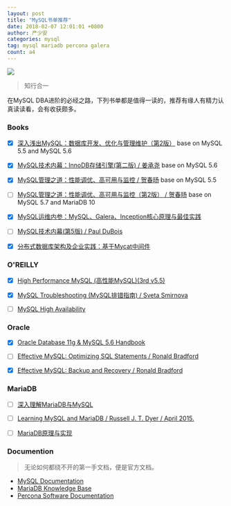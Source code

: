 ```yaml
---
layout: post
title: "MySQL书单推荐"
date: 2018-02-07 12:01:01 +0800
author: 严少安
categories: mysql
tag: mysql mariadb percona galera
count: a4
---
```


![](https://shawn0915.github.io/assets/img_mysql/mysql-with-m-p.png)

> 知行合一

在MySQL DBA进阶的必经之路，下列书单都是值得一读的，推荐有缘人有精力认真读读看，会有收获颇多。


### Books

- [x] [深入浅出MySQL：数据库开发、优化与管理维护（第2版）](https://item.jd.com/11381295.html) base on MySQL 5.5 and MySQL 5.6
- [x] [MySQL技术内幕：InnoDB存储引擎(第二版) / 姜承尧](https://item.jd.com/11252326.html) base on MySQL 5.6
- [x] [MySQL管理之道：性能调优、高可用与监控 / 贺春旸](https://item.jd.com/11398721.html) base on MySQL 5.5
- [ ] [MySQL管理之道：性能调优、高可用与监控（第2版） / 贺春旸](https://item.jd.com/11973797.html) base on MySQL 5.7 and MariaDB 10
- [x] [MySQL运维内参：MySQL、Galera、Inception核心原理与最佳实践](https://item.jd.com/12195430.html)
- [ ] [MySQL技术内幕(第5版) / Paul DuBois](https://item.jd.com/11720091.html)
- [x] [分布式数据库架构及企业实践：基于Mycat中间件](https://item.jd.com/12010439.html)


### O'REILLY

- [x] [High Performance MySQL (高性能MySQL)(3rd v5.5)](https://item.jd.com/11220393.html)
- [x] [MySQL Troubleshooting (MySQL排错指南) / Sveta Smirnova](https://item.jd.com/11741440.html)
- [ ] [MySQL High Availability](https://item.jd.com/11687044.html)


### Oracle

- [x] [Oracle Database 11g & MySQL 5.6 Handbook](https://item.jd.com/11195926.html)
- [ ] [Effective MySQL: Optimizing SQL Statements / Ronald Bradford](http://effectivemysql.com/book/)
- [x] [Effective MySQL: Backup and Recovery / Ronald Bradford](http://effectivemysql.com/book/)


### MariaDB

- [ ] [深入理解MariaDB与MySQL](https://item.jd.com/11835700.html)
- [ ] [Learning MySQL and MariaDB / Russell J. T. Dyer / April 2015.](https://item.jd.com/12055744.html)
- [ ] [MariaDB原理与实现](https://item.jd.com/11668495.html)


### Documention

> 无论如何都绕不开的第一手文档，便是官方文档。

- [MySQL Documentation](https://dev.mysql.com/doc/)
- [MariaDB Knowledge Base](https://mariadb.com/kb/en/)
- [Percona Software Documentation](https://www.percona.com/software/documentation)
